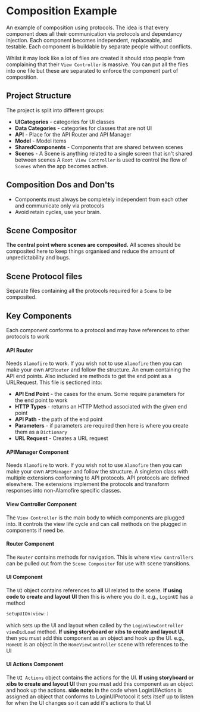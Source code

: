 # Composition Example

An example of composition using protocols. The idea is that every component does all their communication via protocols and dependancy injection. Each component becomes independent, replaceable, and testable. Each component is buildable by separate people without conflicts.

Whilst it may look like a lot of files are created it should stop people from complaining that their `View Controller` is massive. You can put all the files into one file but these are separated to enforce the component part of composition.

## Project Structure
The project is split into different groups:
- **UICategories** - categories for UI classes
- **Data Categories** - categories for classes that are not UI
- **API** - Place for the API Router and API Manager
- **Model** - Model items
- **SharedComponents** - Components that are shared between scenes
- **Scenes** - A Scene is anything related to a single screen that isn't shared between scenes
A `Root View Controller` is used to control the flow of `Scenes` when the app becomes active.

## Composition Dos and Don'ts
- Components must always be completely independent from each other and communicate only via protocols
- Avoid retain cycles, use your brain.

## Scene Compositor
**The central point where scenes are composited.** All scenes should be composited here to keep things organised and reduce the amount of unpredictability and bugs.

## Scene Protocol files
Separate files containing all the protocols required for a `Scene` to be composited.

## Key Components
Each component conforms to a protocol and may have references to other protocols to work

#### API Router
Needs `Alamofire` to work. If you wish not to use `Alamofire` then you can make your own `APIRouter` and follow the structure.
An enum containing the API end points. Also included are methods to get the end point as a URLRequest. 
This file is sectioned into:
- **API End Point** - the cases for the enum. Some require parameters for the end point to work
- **HTTP Types** - returns an HTTP Method associated with the given end point
- **API Path** - the path of the end point
- **Parameters** - if parameters are required then here is where you create them as a `Dictionary`
- **URL Request** - Creates a URL request

#### APIManager Component
Needs `Alamofire` to work. If you wish not to use `Alamofire` then you can make your own `APIManager` and follow the structure.
A singleton class with multiple extensions conforming to API protocols. API protocols are defined elsewhere. The extensions implement the protocols and transform responses into non-Alamofire specific classes.

#### View Controller Component
The `View Controller` is the main body to which components are plugged into. It controls the view life cycle and can call methods on the plugged in components if need be.

#### Router Component
The `Router` contains methods for navigation. This is where `View Controllers` can be pulled out from the `Scene Compositor` for use with scene transitions.

#### UI Component
The `UI` object contains references to **all** UI related to the scene. 
**If using code to create and layout UI** then this is where you do it. e.g., `LoginUI` has a method 
```swift
setupUIOn(view:)
```
which sets up the UI and layout when called by the `LoginViewController` `viewDidLoad` method.
**If using storyboard or xibs to create and layout UI** then you must add this component as an object and hook up the UI. e.g., `HomeUI` is an object in the `HomeViewController` scene with references to the UI

#### UI Actions Component
The `UI Actions` object contains the actions for the UI. 
**If using storyboard or xibs to create and layout UI** then you must add this component as an object and hook up the actions.
**side note:**
In the code when LoginUIActions is assigned an object that conforms to LoginUIProtocol it sets itself up to listen for when the UI changes so it can add it's actions to that UI

